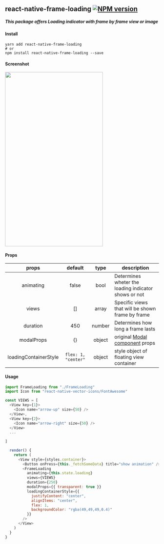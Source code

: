 ## react-native-frame-loading [![NPM version](https://img.shields.io/badge/npm-v0.1.1-blue.svg)](https://www.npmjs.com/package/react-native-frame-loading)

##### This package offers Loading indicator with frame by frame view or image

#### Install 
```
yarn add react-native-frame-loading
# or 
npm install react-native-frame-loading --save
```   

#### Screenshot
<img src="https://raw.githubusercontent.com/heyman333/react-native-frame-loading/master/screenshot.gif" width="320" height="568">

#### Props 
|props     |default|type  |description                                          |
|:--------:|:-----:|:----:|-----------------------------------------------------|
|animating |false  |bool  |Determines wheter the loading indicator shows or not
|views     |[]     |array |Specific views that will be shown frame by frame 
|duration  |450    |number|Determines how long a frame lasts         
|modalProps|{}     |object|original [Modal component](https://facebook.github.io/react-native/docs/modal.html) props          
|loadingContainerStyle|`flex: 1, "center"`|object|style object of floating view container




#### Usage 
```js
import FrameLoading from "./FrameLoading"
import Icon from "react-native-vector-icons/FontAwesome"

const VIEWS = [
  <View key={1}>
    <Icon name="arrow-up" size={50} />
  </View>,
  <View key={2}>
    <Icon name="arrow-right" size={50} />
  </View>
  ...
  
]

  render() {
    return (
      <View style={styles.container}>
        <Button onPress={this._fetchSomeData} title="show animation" />\
        <FrameLoading
          animating={this.state.loading}
          views={VIEWS}
          duration={250}
          modalProps={{ transparent: true }}
          loadingContainerStyle={{
            justifyContent: "center",
            alignItems: "center",
            flex: 1,
            backgroundColor: "rgba(49,49,49,0.4)"
          }}
        />
      </View>
    )
  }
}

```